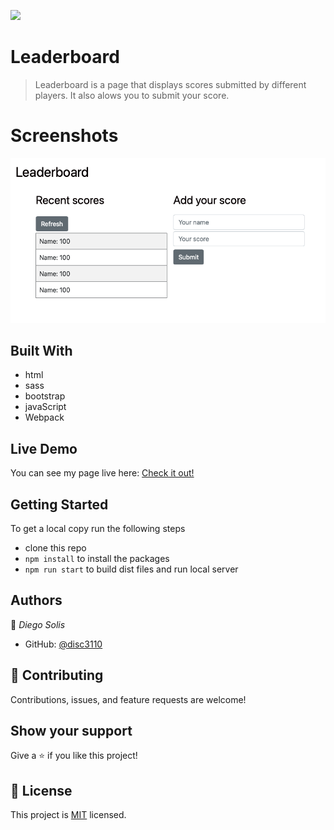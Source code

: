 ![](https://img.shields.io/badge/Microverse-blueviolet)

# Leaderboard
> Leaderboard is a page that displays scores submitted by different players. It also alows you to submit your score.

# Screenshots
![screenshot](screenshot.png)

## Built With
- html
- sass
- bootstrap
- javaScript
- Webpack

## Live Demo
You can see my page live here: 
[Check it out!](https://disc3110.github.io/leaderboard/)


## Getting Started
To get a local copy run the following steps
- clone this repo
- `npm install` to install the packages
- `npm run start` to build dist files and run local server


## Authors

👤 *Diego Solis*

- GitHub: [@disc3110](https://github.com/disc3110)


## 🤝 Contributing

Contributions, issues, and feature requests are welcome!

<!--Feel free to check the [issues page](../../issues/).-->

## Show your support

Give a ⭐️ if you like this project!

<!--## Acknowledgments-->


## 📝 License

This project is [MIT](./MIT.md) licensed.
